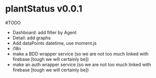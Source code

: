 # plantStatus v0.0.1


#TODO
 - Dashboard: add filter by Agent
 - Detail: add graphs
 - Add dataPoints datetime, use moment.js
 - i18n
 - make a BDD wrapper service (so we are not too much linked with firebase [tough we will certainly be])
 - make an auth wrapper service (so we are not too much linked with firebase [tough we will certainly be])